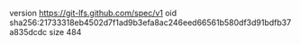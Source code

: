 version https://git-lfs.github.com/spec/v1
oid sha256:21733318eb4502d7f1ad9b3efa8ac246eed66561b580df3d91bdfb37a835dcdc
size 484
